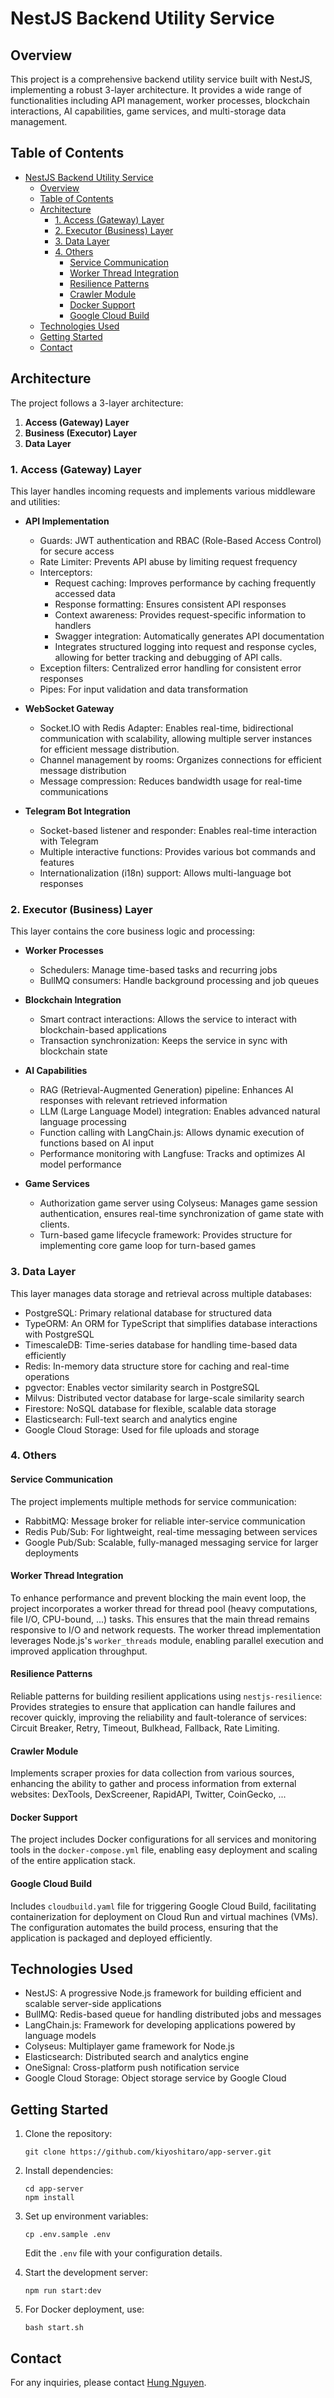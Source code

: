 # NestJS Backend Utility Service

## Overview

This project is a comprehensive backend utility service built with NestJS, implementing a robust 3-layer architecture. It provides a wide range of functionalities including API management, worker processes, blockchain interactions, AI capabilities, game services, and multi-storage data management.

## Table of Contents

- [NestJS Backend Utility Service](#nestjs-backend-utility-service)
  - [Overview](#overview)
  - [Table of Contents](#table-of-contents)
  - [Architecture](#architecture)
    - [1. Access (Gateway) Layer](#1-access-gateway-layer)
    - [2. Executor (Business) Layer](#2-executor-business-layer)
    - [3. Data Layer](#3-data-layer)
    - [4. Others](#4-others)
      - [Service Communication](#service-communication)
      - [Worker Thread Integration](#worker-thread-integration)
      - [Resilience Patterns](#resilience-patterns)
      - [Crawler Module](#crawler-module)
      - [Docker Support](#docker-support)
      - [Google Cloud Build](#google-cloud-build)
  - [Technologies Used](#technologies-used)
  - [Getting Started](#getting-started)
  - [Contact](#contact)

## Architecture

The project follows a 3-layer architecture:

1. **Access (Gateway) Layer**
2. **Business (Executor) Layer**
3. **Data Layer**

### 1. Access (Gateway) Layer

This layer handles incoming requests and implements various middleware and utilities:

- **API Implementation**
  - Guards: JWT authentication and RBAC (Role-Based Access Control) for secure access
  - Rate Limiter: Prevents API abuse by limiting request frequency
  - Interceptors:
    - Request caching: Improves performance by caching frequently accessed data
    - Response formatting: Ensures consistent API responses
    - Context awareness: Provides request-specific information to handlers
    - Swagger integration: Automatically generates API documentation
    - Integrates structured logging into request and response cycles, allowing for better tracking and debugging of API calls.
  - Exception filters: Centralized error handling for consistent error responses
  - Pipes: For input validation and data transformation

- **WebSocket Gateway**
  - Socket.IO with Redis Adapter: Enables real-time, bidirectional communication with scalability, allowing multiple server instances for efficient message distribution.
  - Channel management by rooms: Organizes connections for efficient message distribution
  - Message compression: Reduces bandwidth usage for real-time communications

- **Telegram Bot Integration**
  - Socket-based listener and responder: Enables real-time interaction with Telegram
  - Multiple interactive functions: Provides various bot commands and features
  - Internationalization (i18n) support: Allows multi-language bot responses

### 2. Executor (Business) Layer

This layer contains the core business logic and processing:

- **Worker Processes**
  - Schedulers: Manage time-based tasks and recurring jobs
  - BullMQ consumers: Handle background processing and job queues

- **Blockchain Integration**
  - Smart contract interactions: Allows the service to interact with blockchain-based applications
  - Transaction synchronization: Keeps the service in sync with blockchain state

- **AI Capabilities**
  - RAG (Retrieval-Augmented Generation) pipeline: Enhances AI responses with relevant retrieved information
  - LLM (Large Language Model) integration: Enables advanced natural language processing
  - Function calling with LangChain.js: Allows dynamic execution of functions based on AI input
  - Performance monitoring with Langfuse: Tracks and optimizes AI model performance

- **Game Services**
  - Authorization game server using Colyseus: Manages game session authentication, ensures real-time synchronization of game state with clients.
  - Turn-based game lifecycle framework: Provides structure for implementing core game loop for turn-based games

### 3. Data Layer

This layer manages data storage and retrieval across multiple databases:

- PostgreSQL: Primary relational database for structured data
- TypeORM: An ORM for TypeScript that simplifies database interactions with PostgreSQL
- TimescaleDB: Time-series database for handling time-based data efficiently
- Redis: In-memory data structure store for caching and real-time operations
- pgvector: Enables vector similarity search in PostgreSQL
- Milvus: Distributed vector database for large-scale similarity search
- Firestore: NoSQL database for flexible, scalable data storage
- Elasticsearch: Full-text search and analytics engine
- Google Cloud Storage: Used for file uploads and storage

### 4. Others
#### Service Communication
The project implements multiple methods for service communication:

- RabbitMQ: Message broker for reliable inter-service communication
- Redis Pub/Sub: For lightweight, real-time messaging between services
- Google Pub/Sub: Scalable, fully-managed messaging service for larger deployments

#### Worker Thread Integration
To enhance performance and prevent blocking the main event loop, the project incorporates a worker thread for thread pool (heavy computations, file I/O, CPU-bound, ...) tasks. This ensures that the main thread remains responsive to I/O and network requests. The worker thread implementation leverages Node.js's `worker_threads` module, enabling parallel execution and improved application throughput.

#### Resilience Patterns

Reliable patterns for building resilient applications using `nestjs-resilience`: Provides strategies to ensure that application can handle failures and recover quickly, improving the reliability and fault-tolerance of services: Circuit Breaker, Retry, Timeout, Bulkhead, Fallback, Rate Limiting.

#### Crawler Module
Implements scraper proxies for data collection from various sources, enhancing the ability to gather and process information from external websites: DexTools, DexScreener, RapidAPI, Twitter, CoinGecko, ...

#### Docker Support

The project includes Docker configurations for all services and monitoring tools in the `docker-compose.yml` file, enabling easy deployment and scaling of the entire application stack.

#### Google Cloud Build
Includes `cloudbuild.yaml` file for triggering Google Cloud Build, facilitating containerization for deployment on Cloud Run and virtual machines (VMs). The configuration automates the build process, ensuring that the application is packaged and deployed efficiently.

## Technologies Used

- NestJS: A progressive Node.js framework for building efficient and scalable server-side applications
- BullMQ: Redis-based queue for handling distributed jobs and messages
- LangChain.js: Framework for developing applications powered by language models
- Colyseus: Multiplayer game framework for Node.js
- Elasticsearch: Distributed search and analytics engine
- OneSignal: Cross-platform push notification service
- Google Cloud Storage: Object storage service by Google Cloud

## Getting Started

1. Clone the repository:
   ```
   git clone https://github.com/kiyoshitaro/app-server.git
   ```

2. Install dependencies:
   ```
   cd app-server
   npm install
   ```

3. Set up environment variables:
   ```
   cp .env.sample .env
   ```
   Edit the `.env` file with your configuration details.

4. Start the development server:
   ```
   npm run start:dev
   ```

5. For Docker deployment, use:
   ```
   bash start.sh
   ```

## Contact

For any inquiries, please contact [Hung Nguyen](mailto:hunglhp1998@gmail.com).